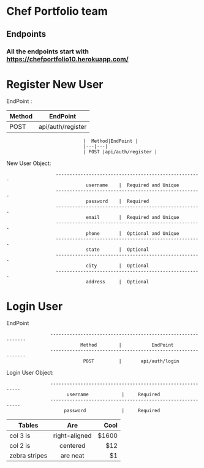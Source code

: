 # Chef Portfolio team

## Endpoints

### All the endpoints start with https://chefportfolio10.herokuapp.com/


                                 
   # Register New User
   
   EndPoint :


| Method        | EndPoint           | 
| ------------- |:-------------:| 
| POST      | api/auth/register|







                      
                                |  Method|EndPoint |
                                |---|---|
                                | POST |api/auth/register |
                                  
                                  
                                  
   New User Object: 
 
                      -----------------------------------------------------
                                 username    |  Required and Unique
                      -----------------------------------------------------
                                 password    |  Required
                      -----------------------------------------------------
                                 email       |  Required and Unique
                      -----------------------------------------------------
                                 phone       |  Optional and Unique
                      -----------------------------------------------------
                                 state       |  Optional
                      -----------------------------------------------------
                                 city        |  Optional
                      -----------------------------------------------------
                                 address     |  Optional
                    
            

   # Login User
   
   EndPoint
   
   
                    -------------------------------------------------------------
                               Method        |           EndPoint
                    -------------------------------------------------------------
                                POST         |       api/auth/login
                   
                       
   
   Login User Object: 
   
                    -----------------------------------------------------------
                          username            |     Required
                    -----------------------------------------------------------
                         password             |     Required
   
   
   
   
   
   | Tables        | Are           | Cool  |
| ------------- |:-------------:| -----:|
| col 3 is      | right-aligned | $1600 |
| col 2 is      | centered      |   $12 |
| zebra stripes | are neat      |    $1 |
   
   
